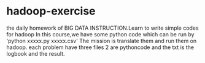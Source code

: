 # hadoop-exercise
the daily homework of BIG DATA INSTRUCTION.Learn to write simple codes for hadoop
In this course,we have some python code which can be run by 'python xxxxx.py xxxxx.csv'
The mission is translate them and run them on hadoop.
each problem have three files 2 are pythoncode and the txt is the logbook and the result.
